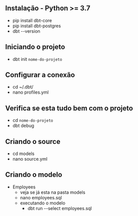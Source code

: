 ## Instalação - Python >= 3.7
- pip install dbt-core
- pip install dbt-postgres
- dbt --version

## Iniciando o projeto
- dbt init `nome-do-projeto`

## Configurar a conexão
- cd ~/.dbt/
- nano  profiles.yml

## Verifica se esta tudo bem com o projeto
- cd `nome-do-projeto`
- dbt debug

## Criando o source
- cd models
- nano source.yml

## Criando o modelo
- Employees
  - veja se já esta na pasta models
  - nano employees.sql
  - executando o modelo
    - dbt run --select employees.sql